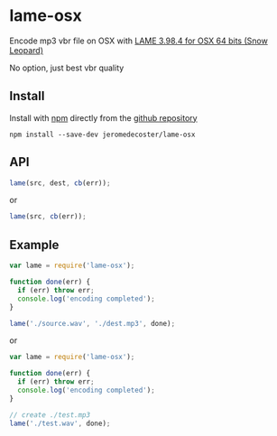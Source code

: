 # lame-osx

Encode mp3 vbr file on OSX with <a href="http://www.rarewares.org/mp3-lame-bundle.php" target="_blank">LAME 3.98.4 for OSX 64 bits (Snow Leopard)</a>

No option, just best vbr quality

## Install

Install with <a href="http://nodejs.org/" target="_blank">npm</a> directly from the <a href="https://github.com/jeromedecoster/lame-osx" target="_blank">github repository</a>

```
npm install --save-dev jeromedecoster/lame-osx
```

## API

```js
lame(src, dest, cb(err));
```

or

```js
lame(src, cb(err));
```

## Example

```js
var lame = require('lame-osx');

function done(err) {
  if (err) throw err;
  console.log('encoding completed');
}

lame('./source.wav', './dest.mp3', done);
```

or

```js
var lame = require('lame-osx');

function done(err) {
  if (err) throw err;
  console.log('encoding completed');
}

// create ./test.mp3
lame('./test.wav', done);
```
